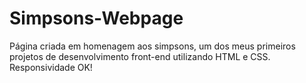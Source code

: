 # Simpsons-Webpage
Página criada em homenagem aos simpsons, um dos meus primeiros projetos de desenvolvimento front-end utilizando HTML e CSS. Responsividade OK!
